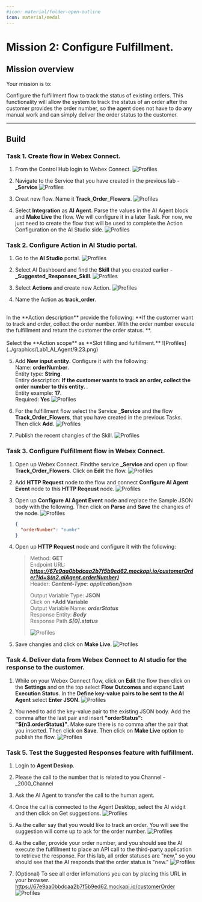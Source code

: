 ```yaml
---
#icon: material/folder-open-outline
icon: material/medal
---
```



# Mission 2: Configure Fulfillment.



## Mission overview
Your mission is to:

Configure the fulfillment flow to track the status of existing orders. This functionality will allow the system to track the status of an order after the customer provides the order number, so the agent does not have to do any manual work and can simply deliver the order status to the customer. 

---

## Build

### Task 1. Create flow in Webex Connect. 

1. From the Control Hub login to Webex Connect.
    ![Profiles](../graphics/Lab1_AI_Agent/9.16.png)


2. Navigate to the Service that you have created in the previous lab - **<copy><w class="attendee"></w>_Service</copy>**
    ![Profiles](../graphics/Lab1_AI_Agent/9.17.gif)

3. Creat new flow. Name it **<copy>Track_Order_Flowers</copy>**.
    ![Profiles](../graphics/Lab1_AI_Agent/9.18.gif)

4. Select **Integration** as **AI Agent**. Parse the values in the AI Agent block and **Make Live** the flow. We will configure it in a later Task. For now, we just need to create the flow that will be used to complete the Action Configuration on the AI Studio side.
    ![Profiles](../graphics/Lab1_AI_Agent/9.19.gif)

### Task 2. Configure Action in AI Studio portal. 

1. Go to the **AI Studio** portal. 
    ![Profiles](../graphics/Lab1_AI_Agent/9.20.png)

2. Select AI Dashboard and find the **Skill** that you created earlier - **<copy><w class="attendee"></w>_Suggested_Responses_Skill</copy>**.
    ![Profiles](../graphics/Lab1_AI_Agent/9.21.gif)

3. Select **Actions** and create new Action. 
    ![Profiles](../graphics/Lab1_AI_Agent/9.22.gif)

4. Name the Action as **<copy>track_order</copy>**. <br>
<br>
 In the **Action description** provide the following: **<copy>If the customer want to track and order, collect the order number. With the order number execute the fulfillment and return the customer the order status. </copy>**. <br>
 <br>
  Select the **Action scope** as **Slot filling and fulfillment.** 
    ![Profiles](../graphics/Lab1_AI_Agent/9.23.png)

5. Add **New input entity**. Configure it with the following: <br>
Name: **<copy>orderNumber</copy>**. <br>
Entity type: **String**. <br>
Entiry description: **<copy>If the customer wants to track an order, collect the order number to this entity. </copy>**. <br>
Entity example: **<copy>17</copy>**. <br>
Required: **Yes**
    ![Profiles](../graphics/Lab1_AI_Agent/9.24.png)

6. For the fulfillment flow select the Service **<copy><w class="attendee"></w>_Service</copy>** and the flow **<copy>Track_Order_Flowers</copy>**, that you have created in the previous Tasks. Then click **Add**.
    ![Profiles](../graphics/Lab1_AI_Agent/9.25.png)

7. Publish the recent changies of the Skill. 
    ![Profiles](../graphics/Lab1_AI_Agent/9.26.png)

### Task 3. Configure Fulfillment flow in Webex Connect. 

1. Open up Webex Connect. Findthe service **<w class="attendee"></w>_Service** and open up flow: **Track_Order_Flowers**. Click on **Edit** the flow. 
    ![Profiles](../graphics/Lab1_AI_Agent/9.27.gif)

2. Add **HTTP Request** node to the flow and connect **Configure AI Agent Event** node to this **HTTP Reqeust** node. 
    ![Profiles](../graphics/Lab1_AI_Agent/9.28.gif)

3. Open up **Configure AI Agent Event** node and replace the Sample JSON body with the following. Then click on **Parse** and **Save** the changies of the node. 
    ![Profiles](../graphics/Lab1_AI_Agent/9.29.gif)

    ``` JSON
    {
      "orderNumber": "numbr"
    }
    ```

4. Open up **HTTP Request** node and configure it with the following:

    > Method: **GET**
    > <br>
    > Endpoint URL: ***<copy>https://67e9aa0bbdcaa2b7f5b9ed62.mockapi.io/customerOrder?id=$(n2.aiAgent.orderNumber)</copy>***<br>
    > Header: ***<copy>Content-Type</copy>***: ***<copy>application/json</copy>*** 
    > <br>
    > 
    > Output Variable Type: <b>JSON</b><br>
    > Click on **+Add Variable**<br>
    > Output Variable Name: ***<copy>orderStatus</copy>***<br>
    > Response Entity: ***<copy>Body</copy>***<br>
    > Response Path ***<copy>$[0].status</copy>***<br>
    > 
    >    ![Profiles](../graphics/Lab1_AI_Agent/9.30.png)

5. Save changies and click on **Make Live**.
    ![Profiles](../graphics/Lab1_AI_Agent/9.31.gif)

### Task 4. Deliver data from Webex Connect to AI studio for the response to the customer. 

1. While on your Webex Connect flow, click on **Edit** the flow then click on the **Settings** and on the top select **Flow Outcomes** and expand **Last Execution Status**. In the **Define key-value pairs to be sent to the AI Agent** select **Enter JSON**.
    ![Profiles](../graphics/Lab1_AI_Agent/9.32.gif)

2.  You need to add the key-value pair to the existing JSON body. Add the comma after the last pair and insert **"orderStatus": "$(n3.orderStatus)"**. Make sure there is no comma after the pair that you inserted. Then click on **Save**. Then click on **Make Live** option to publish the flow. 
    ![Profiles](../graphics/Lab1_AI_Agent/9.33.gif)

### Task 5. Test the Suggested Responses feature with fulfillment. 

1. Login to **Agent Deskop**.

2. Please the call to the number that is related to you Channel - <w class="attendee"></w>_2000_Channel

3. Ask the AI Agent to transfer the call to the human agent. 

4. Once the call is connected to the Agent Desktop, select the AI widgit and then click on Get suggestions. 
    ![Profiles](../graphics/Lab1_AI_Agent/9.34.png)

5. As the caller say that you would like to track an order. You will see the suggestion will come up to ask for the order number. 
    ![Profiles](../graphics/Lab1_AI_Agent/9.35.png)

6. As the caller, provide your order number, and you should see the AI execute the fulfillment to place an API call to the third-party application to retrieve the response. For this lab, all order statuses are "new," so you should see that the AI responds that the order status is "new."
    ![Profiles](../graphics/Lab1_AI_Agent/9.36.png)

7. (Optional) To see all order infomations you can by placing this URL in your browser. <br>
https://67e9aa0bbdcaa2b7f5b9ed62.mockapi.io/customerOrder  <br>
    ![Profiles](../graphics/Lab1_AI_Agent/9.37.png)



